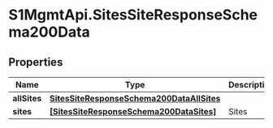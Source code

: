 # S1MgmtApi.SitesSiteResponseSchema200Data

## Properties
Name | Type | Description | Notes
------------ | ------------- | ------------- | -------------
**allSites** | [**SitesSiteResponseSchema200DataAllSites**](SitesSiteResponseSchema200DataAllSites.md) |  | [optional] 
**sites** | [**[SitesSiteResponseSchema200DataSites]**](SitesSiteResponseSchema200DataSites.md) | Sites | [optional] 


